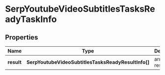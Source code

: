 # SerpYoutubeVideoSubtitlesTasksReadyTaskInfo

## Properties

| Name | Type | Description | Notes |
|------------ | ------------- | ------------- | -------------|
**result** | **SerpYoutubeVideoSubtitlesTasksReadyResultInfo[]** | array of results |[optional]|